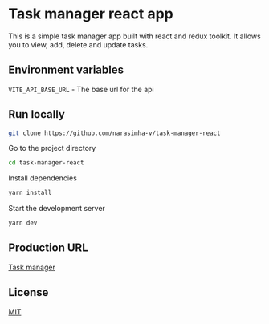 # Task manager react app

This is a simple task manager app built with react and redux toolkit. It allows you to view, add, delete and update tasks.

## Environment variables

`VITE_API_BASE_URL` - The base url for the api

## Run locally

```bash
git clone https://github.com/narasimha-v/task-manager-react
```

Go to the project directory

```bash
cd task-manager-react
```

Install dependencies

```bash
yarn install
```

Start the development server

```bash
yarn dev
```

## Production URL

[Task manager]()

## License

[MIT](https://choosealicense.com/licenses/mit/)
